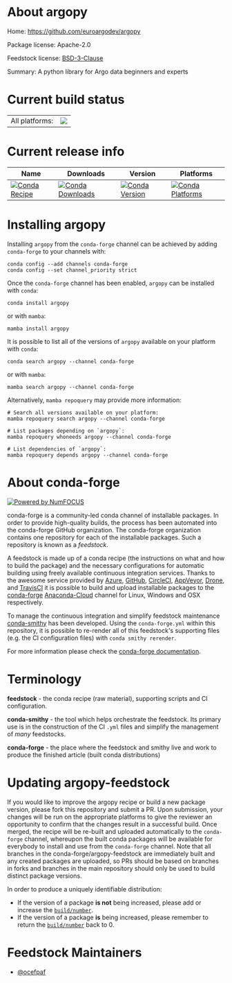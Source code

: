 About argopy
============

Home: https://github.com/euroargodev/argopy

Package license: Apache-2.0

Feedstock license: [BSD-3-Clause](https://github.com/conda-forge/argopy-feedstock/blob/main/LICENSE.txt)

Summary: A python library for Argo data beginners and experts

Current build status
====================


<table><tr><td>All platforms:</td>
    <td>
      <a href="https://dev.azure.com/conda-forge/feedstock-builds/_build/latest?definitionId=10139&branchName=main">
        <img src="https://dev.azure.com/conda-forge/feedstock-builds/_apis/build/status/argopy-feedstock?branchName=main">
      </a>
    </td>
  </tr>
</table>

Current release info
====================

| Name | Downloads | Version | Platforms |
| --- | --- | --- | --- |
| [![Conda Recipe](https://img.shields.io/badge/recipe-argopy-green.svg)](https://anaconda.org/conda-forge/argopy) | [![Conda Downloads](https://img.shields.io/conda/dn/conda-forge/argopy.svg)](https://anaconda.org/conda-forge/argopy) | [![Conda Version](https://img.shields.io/conda/vn/conda-forge/argopy.svg)](https://anaconda.org/conda-forge/argopy) | [![Conda Platforms](https://img.shields.io/conda/pn/conda-forge/argopy.svg)](https://anaconda.org/conda-forge/argopy) |

Installing argopy
=================

Installing `argopy` from the `conda-forge` channel can be achieved by adding `conda-forge` to your channels with:

```
conda config --add channels conda-forge
conda config --set channel_priority strict
```

Once the `conda-forge` channel has been enabled, `argopy` can be installed with `conda`:

```
conda install argopy
```

or with `mamba`:

```
mamba install argopy
```

It is possible to list all of the versions of `argopy` available on your platform with `conda`:

```
conda search argopy --channel conda-forge
```

or with `mamba`:

```
mamba search argopy --channel conda-forge
```

Alternatively, `mamba repoquery` may provide more information:

```
# Search all versions available on your platform:
mamba repoquery search argopy --channel conda-forge

# List packages depending on `argopy`:
mamba repoquery whoneeds argopy --channel conda-forge

# List dependencies of `argopy`:
mamba repoquery depends argopy --channel conda-forge
```


About conda-forge
=================

[![Powered by
NumFOCUS](https://img.shields.io/badge/powered%20by-NumFOCUS-orange.svg?style=flat&colorA=E1523D&colorB=007D8A)](https://numfocus.org)

conda-forge is a community-led conda channel of installable packages.
In order to provide high-quality builds, the process has been automated into the
conda-forge GitHub organization. The conda-forge organization contains one repository
for each of the installable packages. Such a repository is known as a *feedstock*.

A feedstock is made up of a conda recipe (the instructions on what and how to build
the package) and the necessary configurations for automatic building using freely
available continuous integration services. Thanks to the awesome service provided by
[Azure](https://azure.microsoft.com/en-us/services/devops/), [GitHub](https://github.com/),
[CircleCI](https://circleci.com/), [AppVeyor](https://www.appveyor.com/),
[Drone](https://cloud.drone.io/welcome), and [TravisCI](https://travis-ci.com/)
it is possible to build and upload installable packages to the
[conda-forge](https://anaconda.org/conda-forge) [Anaconda-Cloud](https://anaconda.org/)
channel for Linux, Windows and OSX respectively.

To manage the continuous integration and simplify feedstock maintenance
[conda-smithy](https://github.com/conda-forge/conda-smithy) has been developed.
Using the ``conda-forge.yml`` within this repository, it is possible to re-render all of
this feedstock's supporting files (e.g. the CI configuration files) with ``conda smithy rerender``.

For more information please check the [conda-forge documentation](https://conda-forge.org/docs/).

Terminology
===========

**feedstock** - the conda recipe (raw material), supporting scripts and CI configuration.

**conda-smithy** - the tool which helps orchestrate the feedstock.
                   Its primary use is in the construction of the CI ``.yml`` files
                   and simplify the management of *many* feedstocks.

**conda-forge** - the place where the feedstock and smithy live and work to
                  produce the finished article (built conda distributions)


Updating argopy-feedstock
=========================

If you would like to improve the argopy recipe or build a new
package version, please fork this repository and submit a PR. Upon submission,
your changes will be run on the appropriate platforms to give the reviewer an
opportunity to confirm that the changes result in a successful build. Once
merged, the recipe will be re-built and uploaded automatically to the
`conda-forge` channel, whereupon the built conda packages will be available for
everybody to install and use from the `conda-forge` channel.
Note that all branches in the conda-forge/argopy-feedstock are
immediately built and any created packages are uploaded, so PRs should be based
on branches in forks and branches in the main repository should only be used to
build distinct package versions.

In order to produce a uniquely identifiable distribution:
 * If the version of a package **is not** being increased, please add or increase
   the [``build/number``](https://docs.conda.io/projects/conda-build/en/latest/resources/define-metadata.html#build-number-and-string).
 * If the version of a package **is** being increased, please remember to return
   the [``build/number``](https://docs.conda.io/projects/conda-build/en/latest/resources/define-metadata.html#build-number-and-string)
   back to 0.

Feedstock Maintainers
=====================

* [@ocefpaf](https://github.com/ocefpaf/)

